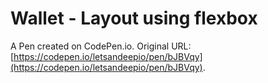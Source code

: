 #  Wallet - Layout using flexbox

A Pen created on CodePen.io. Original URL: [https://codepen.io/letsandeepio/pen/bJBVqy](https://codepen.io/letsandeepio/pen/bJBVqy).

